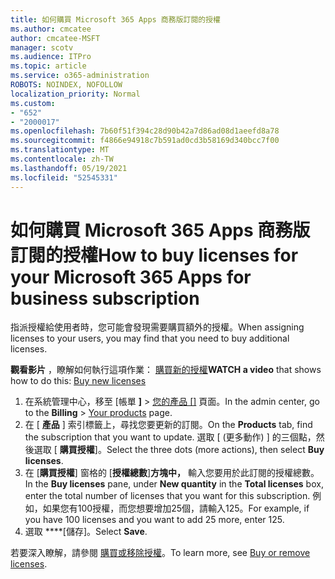 ```yaml
---
title: 如何購買 Microsoft 365 Apps 商務版訂閱的授權
ms.author: cmcatee
author: cmcatee-MSFT
manager: scotv
ms.audience: ITPro
ms.topic: article
ms.service: o365-administration
ROBOTS: NOINDEX, NOFOLLOW
localization_priority: Normal
ms.custom:
- "652"
- "2000017"
ms.openlocfilehash: 7b60f51f394c28d90b42a7d86ad08d1aeefd8a78
ms.sourcegitcommit: f4866e94918c7b591ad0cd3b58169d340bcc7f00
ms.translationtype: MT
ms.contentlocale: zh-TW
ms.lasthandoff: 05/19/2021
ms.locfileid: "52545331"
---
```

# <a name="how-to-buy-licenses-for-your-microsoft-365-apps-for-business-subscription"></a><span data-ttu-id="beebf-102">如何購買 Microsoft 365 Apps 商務版訂閱的授權</span><span class="sxs-lookup"><span data-stu-id="beebf-102">How to buy licenses for your Microsoft 365 Apps for business subscription</span></span>

<span data-ttu-id="beebf-103">指派授權給使用者時，您可能會發現需要購買額外的授權。</span><span class="sxs-lookup"><span data-stu-id="beebf-103">When assigning licenses to your users, you may find that you need to buy additional licenses.</span></span>

<span data-ttu-id="beebf-104">**觀看影片** ，瞭解如何執行這項作業： [購買新的授權](https://go.microsoft.com/fwlink/p/?linkid=2154857)</span><span class="sxs-lookup"><span data-stu-id="beebf-104">**WATCH a video** that shows how to do this: [Buy new licenses](https://go.microsoft.com/fwlink/p/?linkid=2154857)</span></span>
  
1. <span data-ttu-id="beebf-105">在系統管理中心，移至 [帳單 **]**  >  [您的產品 []](https://go.microsoft.com/fwlink/p/?linkid=842054) 頁面。</span><span class="sxs-lookup"><span data-stu-id="beebf-105">In the admin center, go to the **Billing** > [Your products](https://go.microsoft.com/fwlink/p/?linkid=842054) page.</span></span>
2. <span data-ttu-id="beebf-106">在 [ **產品** ] 索引標籤上，尋找您要更新的訂閱。</span><span class="sxs-lookup"><span data-stu-id="beebf-106">On the **Products** tab, find the subscription that you want to update.</span></span> <span data-ttu-id="beebf-107">選取 [ (更多動作) ] 的三個點，然後選取 [ **購買授權**]。</span><span class="sxs-lookup"><span data-stu-id="beebf-107">Select the three dots (more actions), then select **Buy licenses**.</span></span>
3. <span data-ttu-id="beebf-108">在 [**購買授權**] 窗格的 [**授權總數**]**方塊中，** 輸入您要用於此訂閱的授權總數。</span><span class="sxs-lookup"><span data-stu-id="beebf-108">In the **Buy licenses** pane, under **New quantity** in the **Total licenses** box, enter the total number of licenses that you want for this subscription.</span></span> <span data-ttu-id="beebf-109">例如，如果您有100授權，而您想要增加25個，請輸入125。</span><span class="sxs-lookup"><span data-stu-id="beebf-109">For example, if you have 100 licenses and you want to add 25 more, enter 125.</span></span>
4. <span data-ttu-id="beebf-110">選取 \*\*\*\*[儲存]。</span><span class="sxs-lookup"><span data-stu-id="beebf-110">Select **Save**.</span></span>

<span data-ttu-id="beebf-111">若要深入瞭解，請參閱 [購買或移除授權](/microsoft-365/commerce/licenses/buy-licenses)。</span><span class="sxs-lookup"><span data-stu-id="beebf-111">To learn more, see [Buy or remove licenses](/microsoft-365/commerce/licenses/buy-licenses).</span></span>